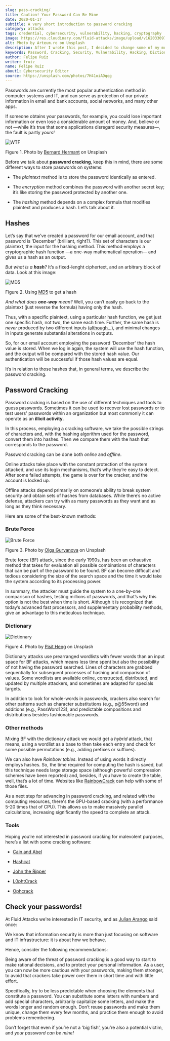 ```yaml
---
slug: pass-cracking/
title: Caution! Your Password Can Be Mine
date: 2020-01-17
subtitle: A very short introduction to password cracking
category: attacks
tags: credential, cybersecurity, vulnerability, hacking, cryptography
image: https://res.cloudinary.com/fluid-attacks/image/upload/v1620330973/blog/pass-cracking/cover_wslpjd.webp
alt: Photo by Arteum.ro on Unsplash
description: After I wrote this post, I decided to change some of my most important passwords, and after you read it, we think you might want to modify your passwords too.
keywords: Password, Cracking, Security, Vulnerability, Hacking, Dictionary, Brute Force, Ethical Hacking, Pentesting
author: Felipe Ruiz
writer: fruiz
name: Felipe Ruiz
about1: Cybersecurity Editor
source: https://unsplash.com/photos/7H41oiADqqg
---
```


Passwords are currently the most popular authentication method in
computer systems and IT, and can serve as protection of our private
information in email and bank accounts, social networks, and many other
apps.

If someone obtains your passwords, for example, you could lose important
information or even lose a considerable amount of money. And, believe or
not —while it’s true that some applications disregard security
measures—, the fault is partly *yours\!*

<div class="imgblock">

![WTF](https://res.cloudinary.com/fluid-attacks/image/upload/v1620330972/blog/pass-cracking/wtf_mofm5i.webp)

<div class="title">

Figure 1. Photo by [Bernard Hermant](https://unsplash.com/@bernardhermant) on Unsplash

</div>

</div>

Before we talk about **password cracking**, keep this in mind, there are
some different ways to store passwords on systems:

- The *plaintext* method is to store the password identically as
  entered.

- The *encryption* method combines the password with another secret
  key; it’s like storing the password protected by another one.

- The *hashing* method depends on a complex formula that modifies
  plaintext and produces a hash. Let’s talk about it.

## Hashes

Let’s say that we’ve created a password for our email account, and that
password is 'December' (brilliant, right?). This set of characters is
our plaintext, the input for the hashing method. This method employs a
cryptographic hash function —a one-way mathematical operation— and gives
us a hash as an output.

*But what is a **hash**?* It’s a fixed-lenght ciphertext, and an
arbitrary block of data. Look at this image:

<div class="imgblock">

![MD5](https://res.cloudinary.com/fluid-attacks/image/upload/v1620330971/blog/pass-cracking/md5_ptpf4y.webp)

<div class="title">

Figure 2. Using [MD5](http://md5-hash-online.waraxe.us/) to get a hash

</div>

</div>

*And what does **one-way** mean?* Well, you can’t easily go back to the
plaintext (just reverse the formula) having only the hash.

Thus, with a specific plaintext, using a particular hash function, we
get just one specific hash, not two, the same each time. Further, the
same hash is *never* produced by two different inputs
([although…​](https://crypto.stackexchange.com/questions/1434/are-there-two-known-strings-which-have-the-same-md5-hash-value)),
and minimal changes in inputs generate substantial alterations in
outputs.

So, for our email account employing the password 'December' the hash
value is stored. When we log in again, the system will use the hash
function, and the output will be compared with the stored hash value.
Our authentication will be successful if those hash values are equal.

It’s in relation to those hashes that, in general terms, we describe the
password cracking.

## Password Cracking

Password cracking is based on the use of different techniques and tools
to guess passwords. Sometimes it can be used to recover lost passwords
or to test users' passwords within an organization but most commonly it
can operate as an **illicit activity**.

In this process, employing a cracking software, we take the possible
strings of characters and, with the hashing algorithm used for the
password, convert them into hashes. Then we compare them with the hash
that corresponds to the password.

Password cracking can be done both *online* and *offline*.

Online attacks take place with the constant protection of the system
attacked, and use its login mechanisms, that’s why they’re easy to
detect. After some failed attempts, the game is over for the cracker,
and the account is locked up.

Offline attacks depend primarily on someone’s ability to break system
security and obtain sets of hashes from databases. While there’s no
active defense, attackers can try with as many passwords as they want
and as long as they think necessary.

<div>
<cta-banner
buttontxt="Read more"
link="/solutions/red-teaming/"
title="Get started with Fluid Attacks' Red Teaming solution right now"
/>
</div>

Here are some of the best-known methods:

### Brute Force

<div class="imgblock">

![Brute Force](https://res.cloudinary.com/fluid-attacks/image/upload/v1620330972/blog/pass-cracking/bf_fwytnv.webp)

<div class="title">

Figure 3. Photo by [Olga Guryanova](https://unsplash.com/@designer4u) on Unsplash

</div>

</div>

Brute force (BF) attack, since the early 1990s, has been an exhaustive
method that takes for evaluation all possible combinations of characters
that can be part of the password to be found. BF can become difficult
and tedious considering the size of the search space and the time it
would take the system according to its processing power.

In summary, the attacker must guide the system to a one-by-one
comparison of hashes, testing millions of passwords, and that’s why this
option is not the best when time is short. Although it is recognized
that today’s advanced fast processors, and supplementary probability
methods, give an advantage to this meticulous technique.

### Dictionary

<div class="imgblock">

![Dictionary](https://res.cloudinary.com/fluid-attacks/image/upload/v1620330972/blog/pass-cracking/dct_r1wei0.webp)

<div class="title">

Figure 4. Photo by [Pisit Heng](https://unsplash.com/@pisitheng) on Unsplash

</div>

</div>

Dictionary attacks use prearranged wordlists with fewer words than an
input space for BF attacks, which means less time spent but also the
possibility of not having the password searched. Lines of characters are
grabbed sequentially for subsequent processes of hashing and comparison
of values. Some wordlists are available online, constructed,
distributed, and updated by multiple attackers, and sometimes are
adapted for specials targets.

In addition to look for whole-words in passwords, crackers also search
for other patterns such as character substitutions (e.g., p@55word) and
additions (e.g., PassWord123), and predictable compositions and
distributions besides fashionable passwords.

### Other methods

Mixing BF with the dictionary attack we would get a *hybrid* attack,
that means, using a wordlist as a base to then take each entry and check
for some possible permutations (e.g., adding prefixes or suffixes).

We can also have *Rainbow tables*. Instead of using words it directly
employs hashes. So, the time required for computing the hash is saved,
but this technique needs large storage space (although powerful
compression schemes have been reported) and, besides, if you have to
create the table, well, that’s a lot of time. Websites like
[RainbowCrack](http://project-rainbowcrack.com/) can help with some of
those files.

As a next step for advancing in password cracking, and related with the
computing resources, there's the GPU-based cracking (with a
performance 5-20 times that of CPU). This allows us to make massively
parallel calculations, increasing significantly the speed to complete an
attack.

### Tools

Hoping you’re not interested in password cracking for malevolent
purposes, here’s a list with some cracking software:

- [Cain and Abel](https://softfamous.com/cain-abel/)

- [Hashcat](http://hashcat.net/oclhashcat-plus/)

- [John the Ripper](http://www.openwall.com/john/)

- [L0phtCrack](https://www.l0phtcrack.com/)

- [Ophcrack](https://ophcrack.sourceforge.io/)

## Check your passwords!

At Fluid Attacks we're interested in IT security, and as [Julian
Arango](../do-not-read/) said once:

<quote-box>

We know that information security is more
than just focusing on software and IT infrastructure:
it is about how we behave.

</quote-box>

Hence, consider the following recommendations:

Being aware of the threat of password cracking is a good way to start to
make rational decisions, and to protect your personal information. As a
user, you can now be more cautious with your passwords, making them
stronger, to avoid that crackers take power over them in short time and
with little effort.

Specifically, try to be less predictable when choosing the elements that
constitute a password. You can substitute some letters with numbers and
add special characters, arbitrarily capitalize some letters, and make
the words longer and random enough. Don’t reuse passwords and make them
unique, change them every few months, and practice them enough to avoid
problems remembering.

Don’t forget that even if you’re not a 'big fish', you’re also a
potential victim, and *your password can be mine\!*
